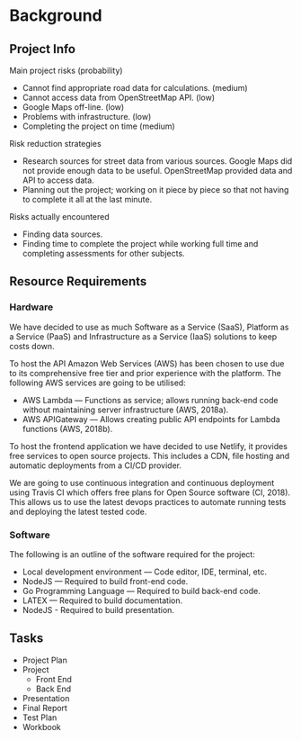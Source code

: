 # Background

## Project Info

Main project risks (probability)

* Cannot find appropriate road data for calculations. (medium)
* Cannot access data from OpenStreetMap API. (low)
* Google Maps off-line. (low)
* Problems with infrastructure. (low)
* Completing the project on time (medium)

Risk reduction strategies

* Research sources for street data from various sources. Google Maps did not
  provide enough data to be useful. OpenStreetMap provided data and API to
  access data.
* Planning out the project; working on it piece by piece so that not having to
  complete it all at the last minute.

Risks actually encountered

* Finding data sources.
* Finding time to complete the project while working full time and completing
  assessments for other subjects.

## Resource Requirements

### Hardware

We have decided to use as much Software as a Service (SaaS), Platform as a
Service (PaaS) and Infrastructure as a Service (IaaS) solutions to keep costs
down.

To host the API Amazon Web Services (AWS) has been chosen to use due to its
comprehensive free tier and prior experience with the platform. The following
AWS services are going to be utilised:

* AWS Lambda — Functions as service; allows running back-end code without
  maintaining server infrastructure (AWS, 2018a).
* AWS APIGateway — Allows creating public API endpoints for Lambda functions
  (AWS, 2018b).

To host the frontend application we have decided to use Netlify, it provides
free services to open source projects. This includes a CDN, file hosting and
automatic deployments from a CI/CD provider.

We are going to use continuous integration and continuous deployment using
Travis CI which offers free plans for Open Source software (CI, 2018). This
allows us to use the latest devops practices to automate running tests and
deploying the latest tested code.

### Software

The following is an outline of the software required for the project:

* Local development environment — Code editor, IDE, terminal, etc.
* NodeJS — Required to build front-end code.
* Go Programming Language — Required to build back-end code.
* LATEX — Required to build documentation.
* NodeJS - Required to build presentation.

## Tasks

* Project Plan
* Project
  * Front End
  * Back End
* Presentation
* Final Report
* Test Plan
* Workbook

<!-- TODO: Add Gantt chart. -->
